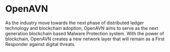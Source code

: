 # OpenAVN

As the industry move towards the next phase of distributed ledger technology and blockchain adoption, OpenAVN aims to serve as the next generation blockchain based Malware Protection system. With the power of blockchain, OpenAVN creates a new network layer that will remain as a First Responder against digital threats.
